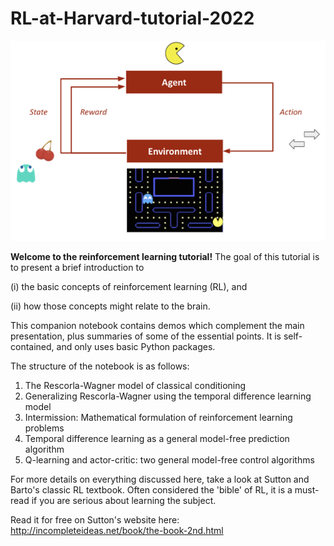 # RL-at-Harvard-tutorial-2022

<p align="center">
<img src="https://github.com/john-vastola/RL-at-Harvard-tutorial-2022/blob/main/images/RL_pacman_schematic.png?raw=true" alt="drawing" width="600"/>
</p>


**Welcome to the reinforcement learning tutorial!** The goal of this tutorial is to present a brief introduction to

(i) the basic concepts of reinforcement learning (RL), and 

(ii) how those concepts might relate to the brain. 

This companion notebook contains demos which complement the main presentation, plus summaries of some of the essential points. It is self-contained, and only uses basic Python packages.

The structure of the notebook is as follows:

1.   The Rescorla-Wagner model of classical conditioning
2.   Generalizing Rescorla-Wagner using the temporal difference learning model
3.   Intermission: Mathematical formulation of reinforcement learning problems 
4.   Temporal difference learning as a general model-free prediction algorithm
5.   Q-learning and actor-critic: two general model-free control algorithms

For more details on everything discussed here, take a look at Sutton and Barto's classic RL textbook. Often considered the 'bible' of RL, it is a must-read if you are serious about learning the subject. 

Read it for free on Sutton's website here: http://incompleteideas.net/book/the-book-2nd.html
